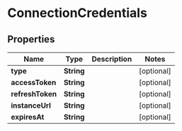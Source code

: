 # ConnectionCredentials

## Properties
Name | Type | Description | Notes
------------ | ------------- | ------------- | -------------
**type** | **String** |  |  [optional]
**accessToken** | **String** |  |  [optional]
**refreshToken** | **String** |  |  [optional]
**instanceUrl** | **String** |  |  [optional]
**expiresAt** | **String** |  |  [optional]

